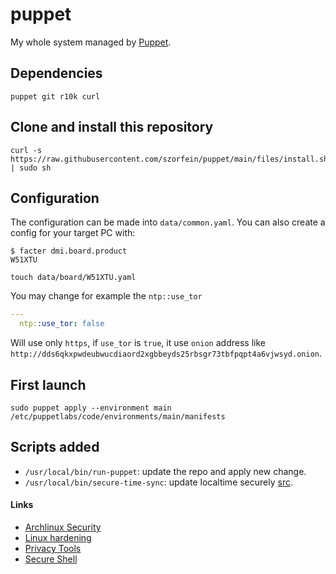 # puppet
My whole system managed by [Puppet](https://puppet.com/).

## Dependencies

    puppet git r10k curl

## Clone and install this repository

    curl -s https://raw.githubusercontent.com/szorfein/puppet/main/files/install.sh | sudo sh

## Configuration
The configuration can be made into `data/common.yaml`. You can also create a config for your target PC with:

    $ facter dmi.board.product
    W51XTU

    touch data/board/W51XTU.yaml

You may change for example the `ntp::use_tor`

```yaml
---
  ntp::use_tor: false
```

Will use only `https`, if `use_tor` is `true`, it use `onion` address like `http://dds6qkxpwdeubwucdiaord2xgbbeyds25rbsgr73tbfpqpt4a6vjwsyd.onion`.

## First launch

    sudo puppet apply --environment main /etc/puppetlabs/code/environments/main/manifests

## Scripts added

+ `/usr/local/bin/run-puppet`: update the repo and apply new change.
+ `/usr/local/bin/secure-time-sync`: update localtime securely [src](https://gitlab.com/madaidan/secure-time-sync/).

#### Links

+ [Archlinux Security](https://wiki.archlinux.org/title/Security)
+ [Linux hardening](https://madaidans-insecurities.github.io/guides/linux-hardening.html)
+ [Privacy Tools](https://www.privacytools.io/)
+ [Secure Shell](https://stribika.github.io/2015/01/04/secure-secure-shell.html)
